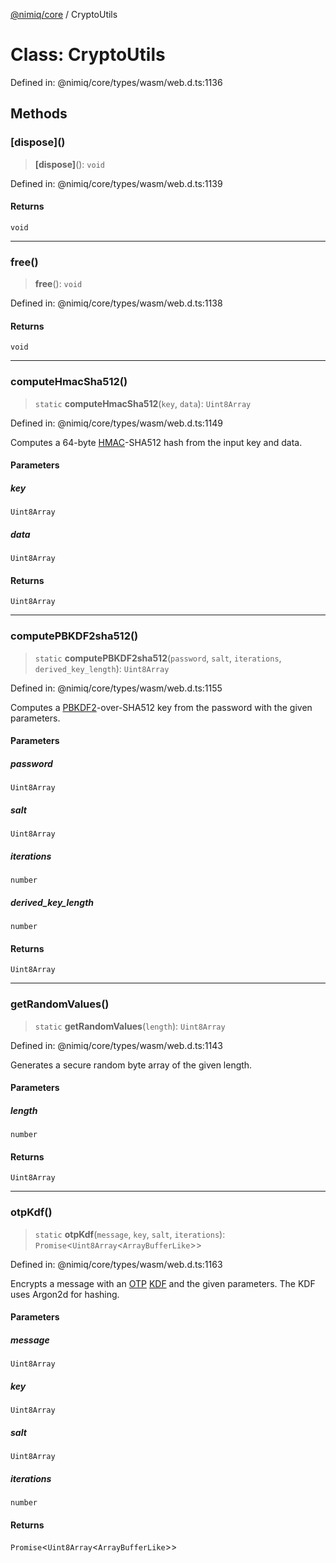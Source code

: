 [@nimiq/core](../globals.md) / CryptoUtils

# Class: CryptoUtils

Defined in: @nimiq/core/types/wasm/web.d.ts:1136

## Methods

### \[dispose\]()

> **\[dispose\]**(): `void`

Defined in: @nimiq/core/types/wasm/web.d.ts:1139

#### Returns

`void`

***

### free()

> **free**(): `void`

Defined in: @nimiq/core/types/wasm/web.d.ts:1138

#### Returns

`void`

***

### computeHmacSha512()

> `static` **computeHmacSha512**(`key`, `data`): `Uint8Array`

Defined in: @nimiq/core/types/wasm/web.d.ts:1149

Computes a 64-byte [HMAC]-SHA512 hash from the input key and data.

[HMAC]: https://en.wikipedia.org/wiki/HMAC

#### Parameters

##### key

`Uint8Array`

##### data

`Uint8Array`

#### Returns

`Uint8Array`

***

### computePBKDF2sha512()

> `static` **computePBKDF2sha512**(`password`, `salt`, `iterations`, `derived_key_length`): `Uint8Array`

Defined in: @nimiq/core/types/wasm/web.d.ts:1155

Computes a [PBKDF2]-over-SHA512 key from the password with the given parameters.

[PBKDF2]: https://en.wikipedia.org/wiki/PBKDF2

#### Parameters

##### password

`Uint8Array`

##### salt

`Uint8Array`

##### iterations

`number`

##### derived\_key\_length

`number`

#### Returns

`Uint8Array`

***

### getRandomValues()

> `static` **getRandomValues**(`length`): `Uint8Array`

Defined in: @nimiq/core/types/wasm/web.d.ts:1143

Generates a secure random byte array of the given length.

#### Parameters

##### length

`number`

#### Returns

`Uint8Array`

***

### otpKdf()

> `static` **otpKdf**(`message`, `key`, `salt`, `iterations`): `Promise`\<`Uint8Array`\<`ArrayBufferLike`\>\>

Defined in: @nimiq/core/types/wasm/web.d.ts:1163

Encrypts a message with an [OTP] [KDF] and the given parameters.
The KDF uses Argon2d for hashing.

[OTP]: https://en.wikipedia.org/wiki/One-time_pad
[KDF]: https://en.wikipedia.org/wiki/Key_derivation_function

#### Parameters

##### message

`Uint8Array`

##### key

`Uint8Array`

##### salt

`Uint8Array`

##### iterations

`number`

#### Returns

`Promise`\<`Uint8Array`\<`ArrayBufferLike`\>\>

